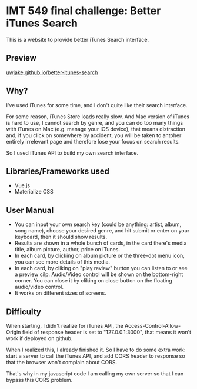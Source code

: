 # IMT 549 final challenge: Better iTunes Search

This is a website to provide better iTunes Search interface.

## Preview
[uwjake.github.io/better-itunes-search](https://uwjake.github.io/better-itunes-search)

## Why?

I've used iTunes for some time, and I don't quite like their search interface.

For some reason, iTunes Store loads really slow. And Mac version of iTunes is hard to use, I cannot search by genre, and you can do too many things with iTunes on Mac (e.g. manage your iOS device), that means distraction and, if you click on somewhere by accident, you will be taken to antoher entirely irrelevant page and therefore lose your focus on search results.

So I used iTunes API to build my own search interface.

## Libraries/Frameworks used

- Vue.js
- Materialize CSS

## User Manual

- You can input your own search key (could be anything: artist, album, song name), choose your desired genre, and hit submit or enter on your keyboard, then it should show results.
- Results are shown in a whole bunch of cards, in the card there's media title, album picture, author, price on iTunes.
- In each card, by clicking on album picture or the three-dot menu icon, you can see more details of this media.
- In each card, by cliking on "play review" button you can listen to or see a preview cilp. Audio/Video control will be shown on the bottom-right corner. You can close it by cliking on close button on the floating audio/video control.
- It works on different sizes of screens.

## Difficulty

When starting, I didn't realize for iTunes API, the Access-Control-Allow-Origin field of response header is set to "127.0.0.1:3000", that means it won't work if deployed on github. 

When I realized this, I already finished it. So I have to do some extra work: start a server to call the iTunes API, and add CORS header to response so that the browser won't complain about CORS.

That's why in my javascript code I am calling my own server so that I can bypass this CORS problem.
